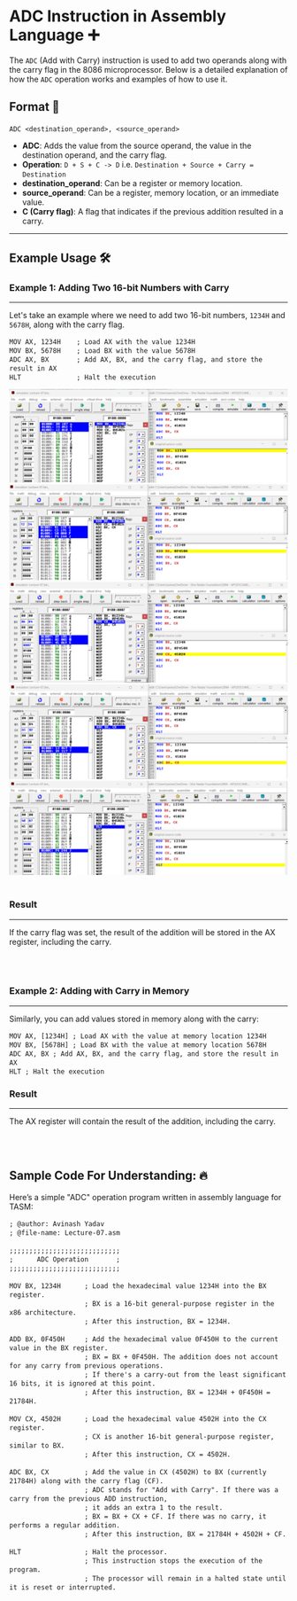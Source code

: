# ADC Instruction in Assembly Language ➕

The `ADC` (Add with Carry) instruction is used to add two operands along with the carry flag in the 8086 microprocessor. Below is a detailed explanation of how the `ADC` operation works and examples of how to use it.

## Format 🔢

`ADC <destination_operand>, <source_operand>`

- **ADC**: Adds the value from the source operand, the value in the destination operand, and the carry flag.
- **Operation**: `D + S + C -> D` i.e. `Destination + Source + Carry = Destination`
- **destination_operand**: Can be a register or memory location.
- **source_operand**: Can be a register, memory location, or an immediate value.
- **C (Carry flag)**: A flag that indicates if the previous addition resulted in a carry.

---

## Example Usage 🛠️

### Example 1: Adding Two 16-bit Numbers with Carry

---

Let's take an example where we need to add two 16-bit numbers, `1234H` and `5678H`, along with the carry flag.

```assembly
MOV AX, 1234H    ; Load AX with the value 1234H
MOV BX, 5678H    ; Load BX with the value 5678H
ADC AX, BX       ; Add AX, BX, and the carry flag, and store the result in AX
HLT              ; Halt the execution
```

![Adding Two 16-bit Numbers with Carry](<./Assests/1Adding Two 16-bit Numbers with Carry.png>) <br>
![Adding Two 16-bit Numbers with Carry](<./Assests/2Adding Two 16-bit Numbers with Carry.png>) <br>
![Adding Two 16-bit Numbers with Carry](<./Assests/3Adding Two 16-bit Numbers with Carry.png>) <br>
![Adding Two 16-bit Numbers with Carry](<./Assests/4Adding Two 16-bit Numbers with Carry.png>) <br>
![Adding Two 16-bit Numbers with Carry](<./Assests/5Adding Two 16-bit Numbers with Carry.png>) <br><br>

### Result

---

If the carry flag was set, the result of the addition will be stored in the AX register, including the carry.

<br><br>

### Example 2: Adding with Carry in Memory

---

Similarly, you can add values stored in memory along with the carry:

```assembly
MOV AX, [1234H] ; Load AX with the value at memory location 1234H
MOV BX, [5678H] ; Load BX with the value at memory location 5678H
ADC AX, BX ; Add AX, BX, and the carry flag, and store the result in AX
HLT ; Halt the execution
```

### Result

---

The AX register will contain the result of the addition, including the carry.

<br><br>

## Sample Code For Understanding: 🔥

Here’s a simple "ADC" operation program written in assembly language for TASM:

```assembly
; @author: Avinash Yadav
; @file-name: Lecture-07.asm

;;;;;;;;;;;;;;;;;;;;;;;;;;;;
;      ADC Operation       ;
;;;;;;;;;;;;;;;;;;;;;;;;;;;;

MOV BX, 1234H      ; Load the hexadecimal value 1234H into the BX register.
                   ; BX is a 16-bit general-purpose register in the x86 architecture.
                   ; After this instruction, BX = 1234H.

ADD BX, 0F450H     ; Add the hexadecimal value 0F450H to the current value in the BX register.
                   ; BX = BX + 0F450H. The addition does not account for any carry from previous operations.
                   ; If there's a carry-out from the least significant 16 bits, it is ignored at this point.
                   ; After this instruction, BX = 1234H + 0F450H = 21784H.

MOV CX, 4502H      ; Load the hexadecimal value 4502H into the CX register.
                   ; CX is another 16-bit general-purpose register, similar to BX.
                   ; After this instruction, CX = 4502H.

ADC BX, CX         ; Add the value in CX (4502H) to BX (currently 21784H) along with the carry flag (CF).
                   ; ADC stands for "Add with Carry". If there was a carry from the previous ADD instruction,
                   ; it adds an extra 1 to the result.
                   ; BX = BX + CX + CF. If there was no carry, it performs a regular addition.
                   ; After this instruction, BX = 21784H + 4502H + CF.

HLT                ; Halt the processor.
                   ; This instruction stops the execution of the program.
                   ; The processor will remain in a halted state until it is reset or interrupted.
```
